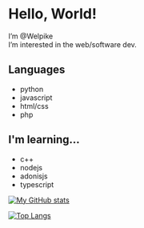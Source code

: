 # Hello, World!

I’m @Welpike  
I’m interested in the web/software dev.

## Languages
- python
- javascript
- html/css
- php

## I'm learning...
- c++
- nodejs
- adonisjs
- typescript

[![My GitHub stats](https://github-readme-stats.vercel.app/api?username=Welpike&show_icons=true&theme=radical)](https://github.com/Welpike)

[![Top Langs](https://github-readme-stats.vercel.app/api/top-langs/?username=Welpike&hide=html,makefile&layout=compact)](https://github.com/Welpike)
